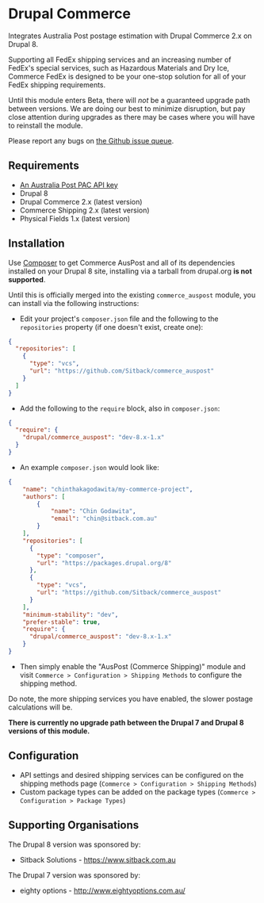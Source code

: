 Drupal Commerce
===============

Integrates Australia Post postage estimation with Drupal Commerce 2.x on Drupal 8.

Supporting all FedEx shipping services and an increasing number 
of FedEx's special services, such as Hazardous Materials and Dry Ice,
Commerce FedEx is designed to be your one-stop solution 
for all of your FedEx shipping requirements.

Until this module enters Beta, there will *not* be a 
guaranteed upgrade path between versions. We are doing our best to 
minimize disruption, but pay 
close attention during upgrades as there may be cases where you will 
have to reinstall the module.

Please report any bugs on [the Github issue queue](https://github.com/Sitback/commerce_auspost/issues).

## Requirements

* [An Australia Post PAC API key](https://developers.auspost.com.au/apis/pacpcs-registration)
* Drupal 8
* Drupal Commerce 2.x (latest version)
* Commerce Shipping 2.x (latest version)
* Physical Fields 1.x (latest version)

## Installation

Use [Composer](https://getcomposer.org/) to get Commerce AusPost and all of its
dependencies installed on your Drupal 8 site, installing via a tarball from drupal.org **is not supported**.

Until this is officially merged into the existing `commerce_auspost` module, you can install via the following instructions:

* Edit your project's `composer.json` file and the following to the `repositories` property (if one doesn't exist, create one):

```json
{
  "repositories": [
    {
      "type": "vcs",
      "url": "https://github.com/Sitback/commerce_auspost"
    }
  ]
}
```

* Add the following to the `require` block, also in `composer.json`:
 
```json
{
  "require": {
    "drupal/commerce_auspost": "dev-8.x-1.x"
  }
}
```

* An example `composer.json` would look like:

```json
{
    "name": "chinthakagodawita/my-commerce-project",
    "authors": [
        {
            "name": "Chin Godawita",
            "email": "chin@sitback.com.au"
        }
    ],
    "repositories": [
      {
        "type": "composer",
        "url": "https://packages.drupal.org/8"
      },
      {
        "type": "vcs",
        "url": "https://github.com/Sitback/commerce_auspost"
      }
    ],
    "minimum-stability": "dev",
    "prefer-stable": true,
    "require": {
      "drupal/commerce_auspost": "dev-8.x-1.x"
    }
}
```

* Then simply enable the "AusPost (Commerce Shipping)" module and visit 
`Commerce > Configuration > Shipping Methods` to configure the shipping method.

Do note, the more shipping services you have enabled, the slower postage calculations will be.

**There is currently no upgrade path between the Drupal 7 and Drupal 8 versions of this module.**

## Configuration
* API settings and desired shipping services can be configured on the shipping methods page (`Commerce > Configuration > Shipping Methods`)
* Custom package types can be added on the package types (`Commerce > Configuration > Package Types`)

## Supporting Organisations
The Drupal 8 version was sponsored by:
* Sitback Solutions - https://www.sitback.com.au

The Drupal 7 version was sponsored by:
* eighty options - http://www.eightyoptions.com.au/
